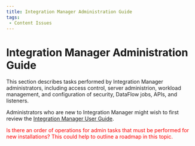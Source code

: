 ```yaml
---
title: Integration Manager Administration Guide
tags:
 - Content Issues
---
```


# Integration Manager Administration Guide

This section describes tasks performed by Integration Manager administrators, including access control, server administrion, workload management, and configuration of security, DataFlow jobs, APIs, and listeners.

Administrators who are new to Integration Manager might wish to first review the [Integration Manager User Guide](../manager-overview).

<font color="red">Is there an order of operations for admin tasks that must be performed for new installations? This could help to outline a roadmap in this topic.</font>
